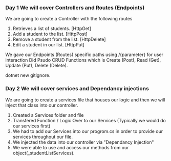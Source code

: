 ### Day 1 We will cover Controllers and Routes (Endpoints)

We are going to create a Controller with the following routes
1. Retrieves a list of students. [HttpGet]
2. Add a student to the list. [HttpPost]
3. Remove a student from the list. [HttpDelete]
4. Edit a student in our list. [HttpPut]

We gave our Endpoints (Routes) specific paths using /{parameter} for user interaction
Did Psudo CRUD Functions which is Create (Post), Read (Get), Update (Put), Delete (Delete).

dotnet new gitignore.

### Day 2 We will cover services and Dependancy injections


We are going to create a services file that houses our logic and then we will inject that class into our controller.

1. Created a Services folder and file
2. Transfered Function / Logic Over to our Services (Typically we would do our services first)
3. We had to add our Services into our progrom.cs in order to provide our services throughout our file. 
4. We injected the data into our controller via "Dependancy Injection"
5. We were able to use and access our methods from our object(_studentListServices).